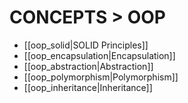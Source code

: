 # CONCEPTS > OOP

- [[oop_solid|SOLID Principles]]
- [[oop_encapsulation|Encapsulation]]
- [[oop_abstraction|Abstraction]]
- [[oop_polymorphism|Polymorphism]]
- [[oop_inheritance|Inheritance]]